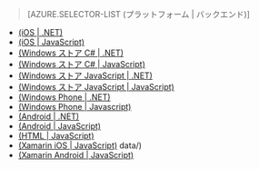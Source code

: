 ﻿> [AZURE.SELECTOR-LIST (プラットフォーム | バックエンド)]
- [(iOS | .NET)](/ja-jp/documentation/articles/mobile-services-dotnet-backend-ios-authorize-users-in-scripts/)
- [(iOS | JavaScript)](/ja-jp/documentation/articles/mobile-services-ios-authorize-users-in-scripts/)
- [(Windows ストア C# | .NET)](/ja-jp/documentation/articles/mobile-services-dotnet-backend-windows-store-dotnet-authorize-users-in-scripts/)
- [(Windows ストア C# | JavaScript)](/ja-jp/documentation/articles/mobile-services-windows-store-dotnet-authorize-users-in-scripts/)
- [(Windows ストア JavaScript | .NET)](/ja-jp/documentation/articles/mobile-services-dotnet-backend-windows-store-javascript-authorize-users-in-scripts/)
- [(Windows ストア JavaScript | JavaScript)](/ja-jp/documentation/articles/mobile-services-windows-store-javascript-authorize-users-in-scripts/)
- [(Windows Phone | .NET)](/ja-jp/documentation/articles/mobile-services-dotnet-backend-windows-phone-authorize-users-in-scripts/)
- [(Windows Phone | Javascript)](/ja-jp/documentation/articles/mobile-services-windows-phone-authorize-users-in-scripts/)
- [(Android | .NET)](/ja-jp/documentation/articles/mobile-services-dotnet-backend-android-authorize-users-in-scripts/)
- [(Android | JavaScript)](/ja-jp/documentation/articles/mobile-services-android-authorize-users-in-scripts/)
- [(HTML | JavaScript)](/ja-jp/documentation/articles/mobile-services-html-authorize-users-in-scripts/)
- [(Xamarin iOS | JavaScript)](/ja-jp/documentation/articles/partner-xamarin-mobile-services-ios-authorize-users-in-scripts/)
data/)
- [(Xamarin Android | JavaScript)](/ja-jp/documentation/articles/partner-xamarin-mobile-services-android-authorize-users-in-scripts/)

<!--HONumber=35_1-->
